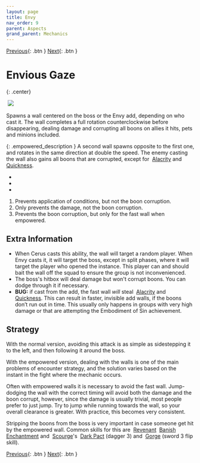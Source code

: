 ```yaml
---
layout: page
title: Envy
nav_order: 9
parent: Aspects
grand_parent: Mechanics
---
```


[Previous](../aspects.html){: .btn } [Next](malice.html){: .btn }

# Envious Gaze
{: .center}

<img class="divider">

<img class="attack_gif" src="../../images/mechanics/envy.gif">

<img class="divider">

Spawns a wall centered on the boss or the Envy add, depending on who cast it. The wall completes a full rotation counterclockwise before disappearing, dealing damage and corrupting all boons on allies it hits, pets and minions included.

{: .empowered_description }
A second wall spawns opposite to the first one, and rotates in the same direction at double the speed. The enemy casting the wall also gains all boons that are corrupted, except for <img class="inline alacrity"> [Alacrity] and <img class="inline quickness"> [Quickness].

<div>
  <ul class="mechtable">
    <li class="table-header">
      <img class="table-img distort">
      <img class="table-img glint_h">
      <img class="table-img feedback">
      <img class="table-img dodge">
      <img class="table-img jump">
      <img class="table-img protection">
      <img class="table-img block">
      <img class="table-img barrier">
    </li>
    <li class="table-row">
      <img class="table-img kinda1">
      <img class="table-img kinda2">
      <img class="table-img notok">
      <img class="table-img kinda2">
      <img class="table-img notok">
      <img class="table-img notok">
      <img class="table-img notok">
      <img class="table-img kinda2">
    </li>
    <li class="emp-row">
      <img class="table-img kinda1">
      <img class="table-img kinda2">
      <img class="table-img notok">
      <img class="table-img kinda2">
      <img class="table-img kinda3">
      <img class="table-img notok">
      <img class="table-img notok">
      <img class="table-img kinda2">
    </li>
  </ul>
</div>

1. Prevents application of conditions, but not the boon corruption.
2. Only prevents the damage, not the boon corruption.
3. Prevents the boon corruption, but only for the fast wall when empowered.

## Extra Information

- When Cerus casts this ability, the wall will target a random player. When Envy casts it, it will target the boss, except in split phases, where it will target the player who opened the instance. This player can and should bait the wall off the squad to ensure the group is not inconvenienced.
- The boss's hitbox will deal damage but won't corrupt boons. You can dodge through it if necessary.
- **BUG:** if cast from the add, the fast wall *will* steal <img class="inline alacrity"> [Alacrity] and <img class="inline quickness"> [Quickness]. This can result in faster, invisible add walls, if the boons don’t run out in time. This usually only happens in groups with very high damage or that are attempting the Embodiment of Sin achievement.

## Strategy

With the normal version, avoiding this attack is as simple as sidestepping it to the left, and then following it around the boss.

With the empowered version, dealing with the walls is one of the main problems of encounter strategy, and the solution varies based on the instant in the fight where the mechanic occurs.

Often with empowered walls it is necessary to avoid the fast wall. Jump-dodging the wall with the correct timing will avoid both the damage and the boon corrupt, however, since the damage is usually trivial, most people prefer to just jump. Try to jump while running towards the wall, so your overall clearance is greater. With practice, this becomes very consistent.

Stripping the boons from the boss is very important in case someone get hit by the empowered wall. Common skills for this are <img class="inline revenant"> [Revenant] <img class="inline banish"> [Banish Enchantment] and <img class="inline scourge"> [Scourge]'s <img class="inline necro_three_dagger"> [Dark Pact] (dagger 3) and <img class="inline gorge"> [Gorge] (sword 3 flip skill).

[Previous](../aspects.html){: .btn } [Next](malice.html){: .btn }

[Alacrity]: https://wiki.guildwars2.com/wiki/Alacrity
[Quickness]: https://wiki.guildwars2.com/wiki/Quickness
[Revenant]: https://wiki.guildwars2.com/wiki/Revenant
[Banish Enchantment]: https://wiki.guildwars2.com/wiki/Banish_Enchantment
[Scourge]: https://wiki.guildwars2.com/wiki/Scourge
[Dark Pact]: https://wiki.guildwars2.com/wiki/Dark_Pact
[Gorge]: https://wiki.guildwars2.com/wiki/Gorge
